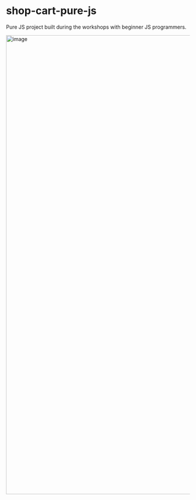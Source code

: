 # shop-cart-pure-js
Pure JS project built during the workshops with beginner JS programmers. 

<img width="1256" alt="image" src="https://user-images.githubusercontent.com/7611776/228665995-881b6e5d-dc91-4361-a800-6af4d57e6ede.png">
